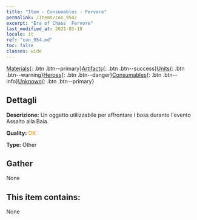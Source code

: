 ```yaml
---
title: "Item - Consumables - Fervore"
permalink: /Items/con_954/
excerpt: "Era of Chaos  Fervore"
last_modified_at: 2021-03-18
locale: it
ref: "con_954.md"
toc: false
classes: wide
---
```

 [Materials](/it/Items/){: .btn .btn--primary}[Artifacts](/it/Items/Artifacts/){: .btn .btn--success}[Units](/it/Items/Units/){: .btn .btn--warning}[Heroes](/it/Items/Heroes/){: .btn .btn--danger}[Consumables](/it/Items/Consumables/){: .btn .btn--info}[Unknown](/it/Items/Unknown/){: .btn .btn--primary}

## Dettagli
 **Descrizione:** Un oggetto utilizzabile per affrontare i boss durante l'evento Assalto alla Baia.

 **Quality:** <span style="color: #FF8C00">OK</span>

 **Type:** Other

## Gather

  None

## This item contains:

  None

